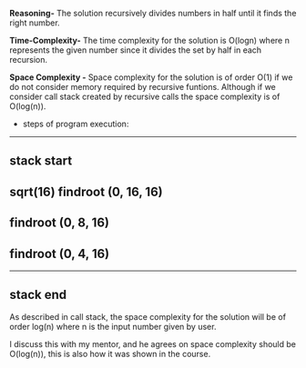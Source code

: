**Reasoning-**
The solution recursively divides numbers in half until it finds the right number. 

**Time-Complexity-**
The time complexity for the solution is O(logn) where n represents the given number since it divides the set by half in each recursion.

**Space Complexity -**
Space complexity for the solution is of order O(1) if we do not consider memory required by recursive funtions. Although if we consider call stack created by recursive calls the space complexity is of O(log(n)).
- steps of program execution:

---
stack start 
----
 sqrt(16)
  findroot (0, 16, 16)
  ---
  findroot (0, 8, 16)
  ---
  findroot (0, 4, 16)
  --
---
stack end
----

As described in call stack, the space complexity for the solution will be of order log(n) where n is the input number given by user.


I discuss this with my mentor, and he agrees on space complexity should be O(log(n)), this is also how it was shown in the course. 


